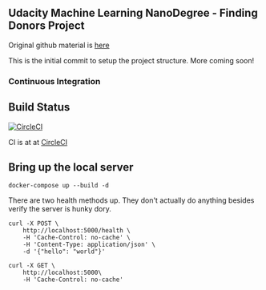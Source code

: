 ## Udacity Machine Learning NanoDegree - Finding Donors Project

Original github material is [here](https://github.com/udacity/machine-learning/tree/master/projects/finding_donors)

This is the initial commit to setup the project structure. More coming soon!

### Continuous Integration

## Build Status

[![CircleCI](https://circleci.com/gh/jerowe/udacity-finding-donors/tree/master.svg?style=svg)](https://circleci.com/gh/jerowe/udacity-finding-donors/tree/master)

CI is at at [CircleCI](https://circleci.com/gh/jerowe/udacity-finding-donors)

## Bring up the local server

```
docker-compose up --build -d
```

There are two health methods up. They don't actually do anything besides verify the server is hunky dory.

```
curl -X POST \
    http://localhost:5000/health \
    -H 'Cache-Control: no-cache' \
    -H 'Content-Type: application/json' \
    -d '{"hello": "world"}'
```

```
curl -X GET \
    http://localhost:5000\
    -H 'Cache-Control: no-cache'
```